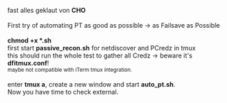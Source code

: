 fast alles geklaut von <b>CHO</b> <br>
<br>
First try of automating PT as good as possible -> as Failsave as Possible<br>
<br>
<b>chmod +x *.sh</b><br>
first start <b>passive_recon.sh</b> for netdiscover and PCredz in tmux <br>
this should run the whole test to gather all Credz -> beware it's <b>dfitmux.conf</b>!<br>
<small>maybe not compatible with iTerm tmux integration.</small><br><br>
enter <b>tmux a</b>, create a new window and start <b>auto_pt.sh</b>.<br>
Now you have time to check external.
